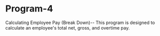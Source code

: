 # Program-4
Calculating Employee Pay (Break Down)--
This program is designed to calculate an employee's total net, gross, and overtime pay.

